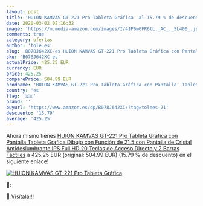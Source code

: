 ```yaml
---
layout: post
title: 'HUION KAMVAS GT-221 Pro Tableta Gráfica  al 15.79 % de descuento'
date: 2020-03-02 02:16:32
image: 'https://m.media-amazon.com/images/I/41P6mGFR6tL._AC_._SL400_.jpg'
comments: true
category: ofertas
author: 'tole.es'
slug: 'B078J642XC-es HUION KAMVAS GT-221 Pro Tableta Gráfica con Pantalla...'
sku: 'B078J642XC-es'
actualPrice: 425.25 EUR
currency: EUR
price: 425.25
comparePrice: 504.99 EUR
prodname: 'HUION KAMVAS GT-221 Pro Tableta Gráfica con Pantalla  Tableta Grafica Dibujo con Función de 21.5   con Pantalla de Cristal Antideslumbrante IPS Full HD  20 Teclas de Acceso Directo y 2 Barras Táctiles'
country: 'es'
flag: '🇪🇸'
brand: ''
buyurl: 'https://www.amazon.es/dp/B078J642XC/?tag=tolees-21'
descuento: '15.79'
average: '425.25'
---
```


Ahora mismo tienes [HUION KAMVAS GT-221 Pro Tableta Gráfica con Pantalla  Tableta Grafica Dibujo con Función de 21.5   con Pantalla de Cristal Antideslumbrante IPS Full HD  20 Teclas de Acceso Directo y 2 Barras Táctiles](https://www.amazon.es/dp/B078J642XC/?tag=tolees-21) a 425.25 EUR (original: 504.99 EUR) (15.79 %  de descuento) en el siguiente enlace!

[![HUION KAMVAS GT-221 Pro Tableta Gráfica ](https://m.media-amazon.com/images/I/41P6mGFR6tL._AC_._SL400_.jpg)](https://www.amazon.es/dp/B078J642XC/?tag=tolees-21)

🔎:


[🛒 Visítala!!!](https://www.amazon.es/dp/B078J642XC/?tag=tolees-21)
